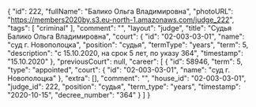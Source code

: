 {
    "id": 222,
    "fullName": "Балико Ольга Владимировна",
    "photoURL": "https://members2020by.s3.eu-north-1.amazonaws.com/judge_222",
    "tags": [
        "criminal"
    ],
    "comment": "",
    "layout": "judge",
    "title": "Судья Балико Ольга Владимировна",
    "court": {
        "id": "02-003-03-01",
        "name": "суд г. Новополоцка",
        "position": "судья",
        "termType": "years",
        "term": 5,
        "description": "c 15.10.2020, на срок 5 лет, по указу 364",
        "timestamp": "15.10.2020"
    },
    "previousCourt": null,
    "career": [
        {
            "id": 58946,
            "term": 5,
            "type": "appointed",
            "court": {
                "id": "02-003-03-01",
                "name": "суд г. Новополоцка"
            },
            "extra": [],
            "comment": "",
            "house_id": "02-003-03-01",
            "judge_id": 222,
            "position": "судья",
            "term_type": "years",
            "timestamp": "2020-10-15",
            "decree_number": "364"
        }
    ]
}